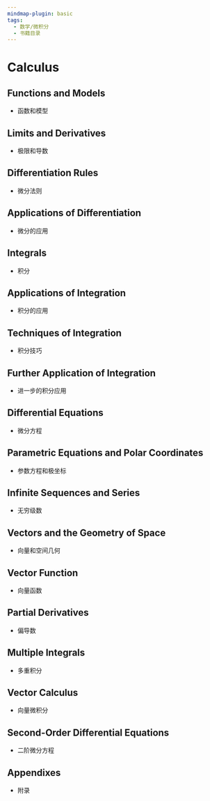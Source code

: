 ```yaml
---
mindmap-plugin: basic
tags:
  - 数学/微积分
  - 书籍目录
---
```


# Calculus

## Functions and Models
- 函数和模型

## Limits and Derivatives
- 极限和导数

## Differentiation Rules
- 微分法则

## Applications of Differentiation
- 微分的应用

## Integrals
- 积分

## Applications of Integration
- 积分的应用

## Techniques of Integration
- 积分技巧

## Further Application of Integration
- 进一步的积分应用

## Differential Equations
- 微分方程

## Parametric Equations and Polar Coordinates
- 参数方程和极坐标

## Infinite Sequences and Series
- 无穷级数

## Vectors and the Geometry of Space
- 向量和空间几何

## Vector Function
- 向量函数

## Partial Derivatives
- 偏导数

## Multiple Integrals
- 多重积分

## Vector Calculus
- 向量微积分

## Second-Order Differential Equations
- 二阶微分方程

## Appendixes
- 附录